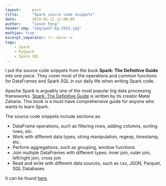 ```yaml
---
layout:     post
title:      "Spark source code snippets"
date:       2019-05-12 12:00:00
author:     "Jason Feng"
header-img: "img/post-bg-2015.jpg"
mathjax: true
excerpt_separator: <!--more-->
tags:
    - Spark
    - PySpark
    - Spark SQL
---
```


I put the source code snippets from the book __Spark: The Definitive Guide__ into one piece. They cover most of the operations and common functions for DataFrames and Spark SQL in our daily life when writing Spark code.

<!--more-->

Apache Spark is arguably one of the most popular big data processing frameworks. [Spark: The Definitive Guide](http://shop.oreilly.com/product/0636920034957.do) is written by its creator Matei Zaharia. This book is a must-have comprehensive guide for anyone who wants to learn Spark.

The source code snippets include sections as:

- DataFrame operations, such as filtering rows, adding columns, sorting rows, etc.
- Work with different data types, string manipulation, regexp, timestamp, etc.
- Perform aggregations, such as grouping, window functions
- Join multiple DataFrames with different types: inner join, outer join, left/right join, cross join
- Read and write with different data sources, such as csv, JSON, Parquet, SQL Databases  

It can be found [here](https://github.com/q15928/python-snippets/blob/master/pyspark/pyspark-def-guide.py).